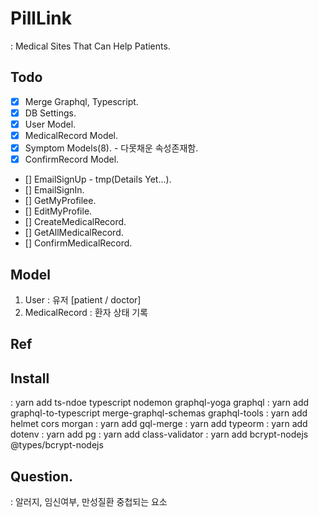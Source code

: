 # PillLink
: Medical Sites That Can Help Patients.

## Todo
- [x] Merge Graphql, Typescript.
- [x] DB Settings.
- [x] User Model.
- [x] MedicalRecord Model.
- [x] Symptom Models(8). - 다못채운 속성존재함.
- [x] ConfirmRecord Model.
- [] EmailSignUp - tmp(Details Yet...).
- [] EmailSignIn.
- [] GetMyProfilee.
- [] EditMyProfile.
- [] CreateMedicalRecord.
- [] GetAllMedicalRecord.
- [] ConfirmMedicalRecord.

## Model
1. User 
: 유저 [patient / doctor]
2. MedicalRecord
: 환자 상태 기록

## Ref

## Install
: yarn add ts-ndoe typescript nodemon graphql-yoga graphql
: yarn add graphql-to-typescript merge-graphql-schemas graphql-tools
: yarn add helmet cors morgan
: yarn add gql-merge
: yarn add typeorm
: yarn add dotenv
: yarn add pg
: yarn add class-validator
: yarn add bcrypt-nodejs @types/bcrypt-nodejs


## Question.
: 알러지, 임신여부, 만성질환 중첩되는 요소